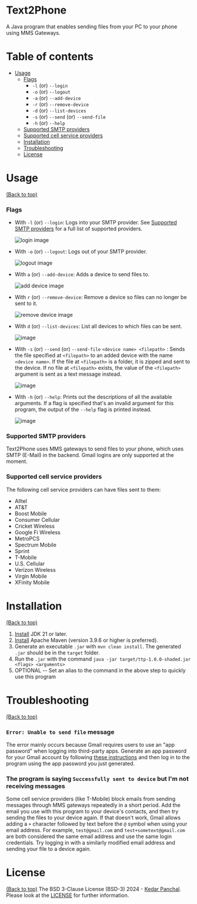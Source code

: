 # Text2Phone
A Java program that enables sending files from your PC to your phone using MMS Gateways.

# Table of contents
- [Usage](#usage)
    - [Flags](#flags)
      - `-l` (or) `--login`
      - `-o` (or) `--logout`
      - `-a` (or) `--add-device`
      - `-r` (or) `--remove-device`
      - `-d` (or) `--list-devices`
      - `-s` (or) `--send` (or) `--send-file`
      - `-h` (or) `--help`
    - [Supported SMTP providers](#supported-smtp-providers)
    - [Supported cell service providers](#supported-cell-service-providers)
  - [Installation](#installation)
  - [Troubleshooting](#troubleshooting)
  - [License](#license)

# Usage
[(Back to top)](#table-of-contents)
### Flags
- With `-l` (or) `--login`: Logs into your SMTP provider. See [Supported SMTP providers](#supported-smtp-providers) for a full list of supported providers.

  ![login image](https://github.com/KedarPanchal/Text2Phone/assets/115903691/224478f9-8599-4a41-b44c-be596f637b8b)

  
- With `-o` (or) `--logout`: Logs out of your SMTP provider.

  ![logout image](https://github.com/KedarPanchal/Text2Phone/assets/115903691/fde82bdb-5ec1-4c9e-bb54-3dc52e7308f5)

- With `a` (or) `--add-device`: Adds a device to send files to.

  ![add device image](https://github.com/KedarPanchal/Text2Phone/assets/115903691/665a17a1-6dd1-4b07-9cfb-cf78cc426514)

- With `r` (or) `--remove-device`: Remove a device so files can no longer be sent to it.

  ![remove device image](https://github.com/KedarPanchal/Text2Phone/assets/115903691/90c92505-55f8-4677-8a90-faef1f213e26)

- With `d` (or) `--list-devices`: List all devices to which files can be sent.

  ![image](https://github.com/KedarPanchal/Text2Phone/assets/115903691/7c2f73a5-a364-4565-bbcb-4d7335988ef6)

- With `-s` (or) `--send` (or) `--send-file` `<device name> <filepath>` : Sends the file specified at `<filepath>` to an added device with the name `<device name>`. If the file at `<filepath>` is a folder, it is zipped and sent to the device. If no file at `<filepath>` exists, the value of the `<filepath>` argument is sent as a text message instead.

  ![image](https://github.com/KedarPanchal/Text2Phone/assets/115903691/bf4ac659-39ad-47f9-b677-5e04d15c2a97)
  
- With `-h` (or) `--help`: Prints out the descriptions of all the available arguments. If a flag is specified that's an invalid argument for this program, the output of the `--help` flag is printed instead.

  ![image](https://github.com/KedarPanchal/Text2Phone/assets/115903691/82562390-8d20-4c9b-acf9-8004782700fc)

### Supported SMTP providers

Text2Phone uses MMS gateways to send files to your phone, which uses SMTP (E-Mail) in the backend. Gmail logins are only supported at the moment.

### Supported cell service providers

The following cell service providers can have files sent to them:
- Alltel
- AT&T
- Boost Mobile
- Consumer Cellular
- Cricket Wireless
- Google Fi Wireless
- MetroPCS
- Spectrum Mobile
- Sprint
- T-Mobile
- U.S. Cellular
- Verizon Wireless
- Virgin Mobile
- XFinity Mobile

# Installation
[(Back to top)](#table-of-contents)

1. [Install](https://www.oracle.com/java/technologies/downloads/) JDK 21 or later.
2. [Install](https://maven.apache.org/download.cgi) Apache Maven (version 3.9.6 or higher is preferred).
3. Generate an executable `.jar` with `mvn clean install`. The generated `.jar` should be in the `target` folder.
4. Run the `.jar` with the command `java -jar target/ttp-1.0.0-shaded.jar <flags> <arguments>`
5. OPTIONAL -- Set an alias to the command in the above step to quickly use this program

# Troubleshooting
[(Back to top)](#table-of-contents)
### `Error: Unable to send file` message
The error mainly occurs because Gmail requires users to use an "app password" when logging into third-party apps. Generate an app password for your Gmail account by following [these instructions](https://support.google.com/accounts/answer/185833?hl=en) and then log in to the program using the app password you just generated. 
### The program is saying `Successfully sent to device` but I'm not receiving messages
Some cell service providers (like T-Mobile) block emails from sending messages through MMS gateways repeatedly in a short period. Add the email you use with this program to your device's contacts, and then try sending the files to your device again. If that doesn't work, Gmail allows adding a `+` character followed by text before the `@` symbol when using your email address. For example, `test@gmail.com` and `test+sometext@gmail.com` are both considered the same email address and use the same login credentials. Try logging in with a similarly modified email address and sending your file to a device again.

# License
[(Back to top)](#table-of-contents)
The BSD 3-Clause License (BSD-3) 2024 - [Kedar Panchal](https://github.com/KedarPanchal). Please look at the [LICENSE](LICENSE) for further information.
